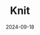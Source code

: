 ---  
layout: startup_page  
title: "Knit"  
id: "goknit.com"  
permalink: "/knitgoknit.com09182024/"  
website: "https://goknit.com"  
funding_round: "Seed"  
funding_amount: "$9M"  
investors: "Revolution's Rise of the Rest Seed Fund, Osage Venture Partners, GFT Ventures, Visible Ventures, Massive Ventures, Silicon Road Ventures, Felton Group, Alumni Ventures"  
about: "Knit is an AI-powered platform that streamlines the consumer research process. It enables insights professionals to conduct high-quality research quickly by combining quantitative and qualitative data. The platform's unique value proposition is its ability to deliver agency-quality insights at a fraction of the cost."  
markets: "AI, Market Research"  
hq: "Austin, Texas, United States"  
founded_year: "2021"  
linkedin: "https://www.linkedin.com/company/goknit"  
twitter: "https://twitter.com/knitofficial_"  
instagram: ""  
facebook: "https://www.facebook.com/GoKnitOfficial/"  
crunchbase: "https://www.crunchbase.com/organization/purpics"  
pitchbook: "https://pitchbook.com/profiles/company/277152-76"  

date_display: "18-Sep-2024"  
date: "2024-09-18"

# SEO Optimization  
meta_title: "Knit - Seed Funding ($9M)"  
meta_description: "Knit, Knit is an AI-powered platform that streamlines the consumer research process. It enables insights professionals to conduct high-quality research quic..."  
meta_keywords: "Knit, AI, Market Research, Seed funding"  
canonical_url: "https://startup.projectstartups.com/knitgoknit.com09182024/"  
---
